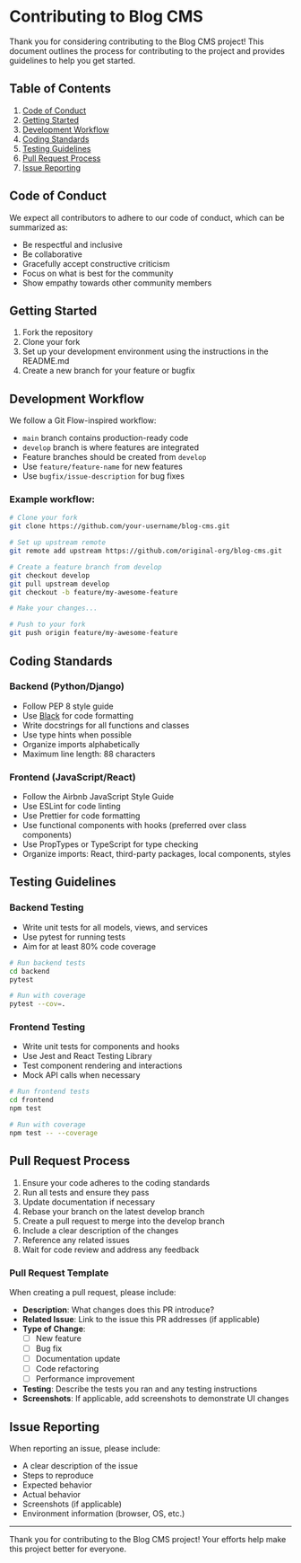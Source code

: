 # Contributing to Blog CMS

Thank you for considering contributing to the Blog CMS project! This document outlines the process for contributing to the project and provides guidelines to help you get started.

## Table of Contents

1. [Code of Conduct](#code-of-conduct)
2. [Getting Started](#getting-started)
3. [Development Workflow](#development-workflow)
4. [Coding Standards](#coding-standards)
5. [Testing Guidelines](#testing-guidelines)
6. [Pull Request Process](#pull-request-process)
7. [Issue Reporting](#issue-reporting)

## Code of Conduct

We expect all contributors to adhere to our code of conduct, which can be summarized as:

- Be respectful and inclusive
- Be collaborative
- Gracefully accept constructive criticism
- Focus on what is best for the community
- Show empathy towards other community members

## Getting Started

1. Fork the repository
2. Clone your fork
3. Set up your development environment using the instructions in the README.md
4. Create a new branch for your feature or bugfix

## Development Workflow

We follow a Git Flow-inspired workflow:

- `main` branch contains production-ready code
- `develop` branch is where features are integrated
- Feature branches should be created from `develop`
- Use `feature/feature-name` for new features
- Use `bugfix/issue-description` for bug fixes

### Example workflow:

```bash
# Clone your fork
git clone https://github.com/your-username/blog-cms.git

# Set up upstream remote
git remote add upstream https://github.com/original-org/blog-cms.git

# Create a feature branch from develop
git checkout develop
git pull upstream develop
git checkout -b feature/my-awesome-feature

# Make your changes...

# Push to your fork
git push origin feature/my-awesome-feature
```

## Coding Standards

### Backend (Python/Django)

- Follow PEP 8 style guide
- Use [Black](https://black.readthedocs.io/) for code formatting
- Write docstrings for all functions and classes
- Use type hints when possible
- Organize imports alphabetically
- Maximum line length: 88 characters

### Frontend (JavaScript/React)

- Follow the Airbnb JavaScript Style Guide
- Use ESLint for code linting
- Use Prettier for code formatting
- Use functional components with hooks (preferred over class components)
- Use PropTypes or TypeScript for type checking
- Organize imports: React, third-party packages, local components, styles

## Testing Guidelines

### Backend Testing

- Write unit tests for all models, views, and services
- Use pytest for running tests
- Aim for at least 80% code coverage

```bash
# Run backend tests
cd backend
pytest

# Run with coverage
pytest --cov=.
```

### Frontend Testing

- Write unit tests for components and hooks
- Use Jest and React Testing Library
- Test component rendering and interactions
- Mock API calls when necessary

```bash
# Run frontend tests
cd frontend
npm test

# Run with coverage
npm test -- --coverage
```

## Pull Request Process

1. Ensure your code adheres to the coding standards
2. Run all tests and ensure they pass
3. Update documentation if necessary
4. Rebase your branch on the latest develop branch
5. Create a pull request to merge into the develop branch
6. Include a clear description of the changes
7. Reference any related issues
8. Wait for code review and address any feedback

### Pull Request Template

When creating a pull request, please include:

- **Description**: What changes does this PR introduce?
- **Related Issue**: Link to the issue this PR addresses (if applicable)
- **Type of Change**: 
  - [ ] New feature
  - [ ] Bug fix
  - [ ] Documentation update
  - [ ] Code refactoring
  - [ ] Performance improvement
- **Testing**: Describe the tests you ran and any testing instructions
- **Screenshots**: If applicable, add screenshots to demonstrate UI changes

## Issue Reporting

When reporting an issue, please include:

- A clear description of the issue
- Steps to reproduce
- Expected behavior
- Actual behavior
- Screenshots (if applicable)
- Environment information (browser, OS, etc.)

---

Thank you for contributing to the Blog CMS project! Your efforts help make this project better for everyone. 